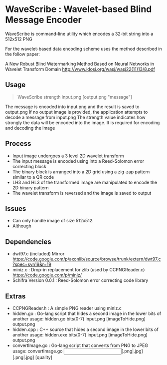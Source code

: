 # WaveScribe : Wavelet-based Blind Message Encoder #

WaveScribe is command-line utility which encodes a 32-bit string into a 512x512 PNG

For the wavelet-based data encoding scheme uses the method described in the follow paper:

A New Robust Blind Watermarking Method Based on Neural Networks in Wavelet Transform Domain
http://www.idosi.org/wasj/wasj22(11)13/8.pdf

## Usage ##

> WaveScribe strength input.png [output.png "message"]

The message is encoded into input.png and the result is saved to output.png
If no output image is provided, the application attempts to decode a message from input.png
The strength value indicates how strongly the data will be encoded into the image. 
It is required for encoding and decoding the image

## Process ##

- Input image undergoes a 3 level 2D wavelet transform
- The input message is encoded using into a Reed-Solomon error correcting block
- The binary block is arranged into a 2D grid using a zig-zap pattern similar to a QR code
- LH3 and HL3 of the transformed image are manipulated to encode the 2D binary pattern
- The wavelet transform is reversed and the image is saved to output

## Issues ##

- Can only handle image of size 512x512. 
- Although 

## Dependencies ##

- dwt97.c (included) Mirror https://code.google.com/p/axonlib/source/browse/trunk/extern/dwt97.c?spec=svn19&r=19
- miniz.c : Drop-in replacement for zlib (used by CCPNGReader.c) https://code.google.com/p/miniz/
- Schifra Version 0.0.1 : Reed-Solomon error correcting code library

## Extras ##

- CCPNGReader.h   : A simple PNG reader using miniz.c
- hidden.go       : Go-lang script that hides a second image in the lower bits of another
  usage: hidden.go bits(0-7) input.png [imageToHide.png] output.png
- hidden.cpp      : C++ source that hides a second image in the lower bits of another
  usage: hidden.exe bits(0-7) input.png [imageToHide.png] output.png
- convertImage.go : Go-lang script that converts from PNG to JPEG
  usage: convertImage.go <input>[.png|.jpg] <output>[.png|.jpg] [quality]